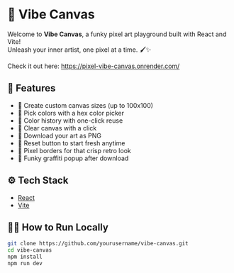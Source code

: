 # 🎨 Vibe Canvas

Welcome to **Vibe Canvas**, a funky pixel art playground built with React and Vite!  
Unleash your inner artist, one pixel at a time. 🖌️✨

Check it out here: https://pixel-vibe-canvas.onrender.com/

## 🚀 Features

- 🎨 Create custom canvas sizes (up to 100x100)
- 🌈 Pick colors with a hex color picker
- 🧠 Color history with one-click reuse
- 🧼 Clear canvas with a click
- 💾 Download your art as PNG
- 🧼 Reset button to start fresh anytime
- 🧱 Pixel borders for that crisp retro look
- 🎉 Funky graffiti popup after download

## ⚙️ Tech Stack

- [React](https://reactjs.org/)
- [Vite](https://vitejs.dev/)

## 🧑‍🎨 How to Run Locally

```bash
git clone https://github.com/yourusername/vibe-canvas.git
cd vibe-canvas
npm install
npm run dev
